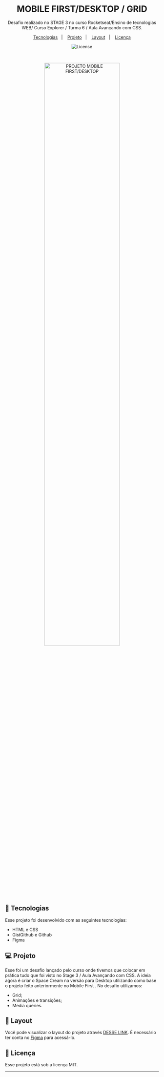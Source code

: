<h1 align="center"> MOBILE FIRST/DESKTOP / GRID </h1>

<p align="center">
Desafio realizado no STAGE 3 no curso Rocketseat/Ensino de tecnologias WEB/ Curso Explorer / Turma 6 / Aula Avançando com CSS.
</p>

<p align="center">
  <a href="#-tecnologias">Tecnologias</a>&nbsp;&nbsp;&nbsp;|&nbsp;&nbsp;&nbsp;
  <a href="#-projeto">Projeto</a>&nbsp;&nbsp;&nbsp;|&nbsp;&nbsp;&nbsp;
  <a href="#-layout">Layout</a>&nbsp;&nbsp;&nbsp;|&nbsp;&nbsp;&nbsp;
  <a href="#memo-licença">Licença</a>
</p>

<p align="center">
  <img alt="License" src="https://img.shields.io/static/v1?label=license&message=MIT&color=49AA26&labelColor=000000">
</p>

<br>

<p align="center">
  <img alt="PROJETO MOBILE FIRST/DESKTOP"      src="https://raw.githubusercontent.com/gist/Fabiano2022/eb8f705a8a7c571253e8dd74d044d52a/raw/cb664dfe2f9f8524e59e6dc9c3e41cfa19d8641d/imagem%20space%20cream.svg"  width="70%">
</p>

## 🚀 Tecnologias


Esse projeto foi desenvolvido com as seguintes tecnologias:

- HTML e CSS
- GistGithub e Github
- Figma


## 💻 Projeto

Esse foi um desafio lançado pelo curso onde tivemos que colocar em prática tudo que foi visto no Stage 3 / Aula Avançando com CSS. A ideia agora é criar o Space Cream na versão para Desktop utilizando como base o projeto feito anteriormente no Mobile First . 
No desafio utilizamos:

- Grid;
- Animações e transições;
- Media queries.


## 🔖 Layout

Você pode visualizar o layout do projeto através [DESSE LINK](https://www.figma.com/file/ttrUUPKyZNLtRFJpunRsFc/Stage-03---Grid-com-anima%C3%A7%C3%B5es-(Copy)?node-id=0%3A3&t=KwppO4FUBJm2MXU6-0). É necessário ter conta no [Figma](https://figma.com) para acessá-lo.

## :memo: Licença

Esse projeto está sob a licença MIT.

---
